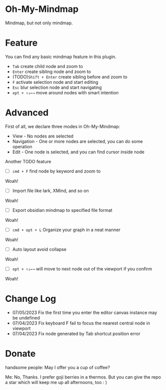 # Oh-My-Mindmap
Mindmap, but not only mindmap.

# Feature

You can find any basic mindmap feature in this plugin.

- `Tab` create child node and zoom to
- `Enter` create sibling node and zoom to
- (TODO)`Shift + Enter` create sibling before and zoom to
- `F` activate selection node and start editing
- `Esc` blur selection node and start navigating
- `opt + ↑↓←→` move around nodes with smart intention

# Advanced

First of all, we declare three modes in Oh-My-Mindmap:

- View - No nodes are selected
- Navigation - One or more nodes are selected, you can do some operation
- Edit - One node is selected, and you can find cursor inside node

Another TODO feature

- [ ] `cmd + F` find node by keyword and zoom to

Woah!

- [ ] Import file like lark, XMind, and so on

Woah!

- [ ] Export obsidian mindmap to specified file format

Woah!

- [ ] `cmd + opt + L` Organize your graph in a neat manner

Woah!

- [ ] Auto layout avoid collapse

Woah!

- [ ] `opt + ↑↓←→` will move to next node out of the viewport if you confirm

Woah!

# Change Log

- 07/05/2023 Fix the first time you enter the editor canvas instance may be undefined 
- 07/04/2023 Fix keyboard F fail to focus the nearest central node in viewport
- 07/04/2023 Fix node generated by Tab shortcut position error


# Donate

handsome people: May I offer you a cup of coffee?

Me: No, Thanks.
I prefer goji berries in a thermos.
But you can give the repo a star which will keep me up all afternoons, too : ) 
